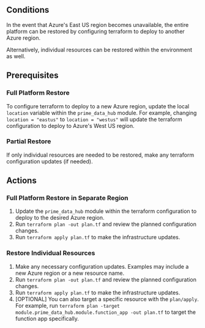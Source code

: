 ## Conditions

In the event that Azure's East US region becomes unavailable, the entire platform can be restored by configuring terraform to deploy to another Azure region.  

Alternatively, individual resources can be restored within the environment as well.

## Prerequisites

### Full Platform Restore

To configure terraform to deploy to a new Azure region, update the local `location` variable within the `prime_data_hub` module.  For example, changing `location = "eastus"` to `location = "westus"` will update the terraform configuration to deploy to Azure's West US region.

### Partial Restore

If only individual resources are needed to be restored, make any terraform configuration updates (if needed).

## Actions

### Full Platform Restore in Separate Region

1. Update the `prime_data_hub` module within the terraform configuration to deploy to the desired Azure region.
2. Run `terraform plan -out plan.tf` and review the planned configuration changes.
3. Run `terraform apply plan.tf` to make the infrastructure updates.

### Restore Individual Resources

1. Make any necessary configuration updates.  Examples may include a new Azure region or a new resource name.
2. Run `terraform plan -out plan.tf` and review the planned configuration changes.
3. Run `terraform apply plan.tf` to make the infrastructure updates.
4. [OPTIONAL] You can also target a specific resource with the `plan/apply`.  For example, run `terraform plan -target module.prime_data_hub.module.function_app -out plan.tf` to target the function app specifically.
